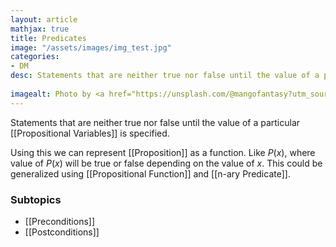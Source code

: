 ```yaml
---
layout: article
mathjax: true
title: Predicates
image: "/assets/images/img_test.jpg"
categories:
- DM
desc: Statements that are neither true nor false until the value of a particular [[Propositional Variables]] is specified.
 
imagealt: Photo by <a href="https://unsplash.com/@mangofantasy?utm_source=unsplash&utm_medium=referral&utm_content=creditCopyText">Tim Johnson</a> on <a href="https://unsplash.com/s/photos/logic?utm_source=unsplash&utm_medium=referral&utm_content=creditCopyText">Unsplash</a>
---
```

Statements that are neither true nor false until the value of a particular [[Propositional Variables]] is specified.

Using this we can represent [[Proposition]] as a function. Like $P(x)$, where value of $P(x)$ will be true or false depending on the value of $x$. This could be generalized using [[Propositional Function]] and [[n-ary Predicate]].

### Subtopics
- [[Preconditions]]
- [[Postconditions]]